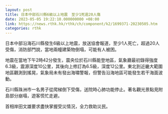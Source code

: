 ```yaml
---
layout: post
title: 日本中部石川縣6級以上地震　至少1死逾20人傷
date: 2023-05-05 19:22:10.000000000 +08:00
link: https://news.rthk.hk/rthk/ch/component/k2/1699371-20230505.htm
categories: rthk
---
```


日本中部沿海石川縣發生6級以上地震，放送協會報道，至少1人死亡，超過20人受傷，消防部門說，當地兩幢建築物倒塌，可能有人被困。

地震在當地下午2時42分發生，震央位於石川縣能登地區，氣象廳最初錄得強度6.3級，震源深度10公里，其後向上修訂為6.5級，深度12公里。東北到近畿大範圍地區觀測到搖晃，氣象局未有發出海嘯警報，但警告沿海地區可能發生若干海面波動。

石川縣珠洲市一名男子從爬梯倒下受傷，送院時心肺功能停止。著名觀光景點見附島部分崩塌，遊客慌忙走避。

首相岸田文雄要求盡快掌握受災情況，全力救助災民。
